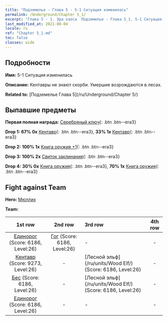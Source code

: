```yaml
---
title: "Подземелье - Глава 5 - 5-1 Ситуация изменилась"
permalink: /Underground/Chapter 5_1/
excerpt: "Глава 5 - 1. Эра хаоса  Подземелье - Глава 5_1. 5-1 Ситуация изменилась"
last_modified_at: 2021-08-04
locale: ru
ref: "Chapter 5_1.md"
toc: false
classes: wide
---
```


## Подробности

 **Имя:** 5-1 Ситуация изменилась

 **Описание:** Кентавры не знают скорби. Умершие возрождаются в лесах.

 **Related to:** [Подземелье Глава 5](/ru/Underground/Chapter 5/)

## Выпавшие предметы

 **Первая полная награда:** [Серебряный ключ](/ItemsRU/con_693/){: .btn .btn--era3}

 **Drop 1:** **67% 0x** [Кентавр](/ItemsRU/unt_199/){: .btn .btn--era3}, **33% 1x** [Кентавр](/ItemsRU/unt_199/){: .btn .btn--era3}

 **Drop 2:** **100% 1x** [Книга оружия +1](/ItemsRU/mat_25/){: .btn .btn--era3}

 **Drop 3:** **100% 2x** [Свиток заклинания](/ItemsRU/con_694/){: .btn .btn--era3}

 **Drop 4:** **30% 0x** [Книга оружия](/ItemsRU/mat_18/){: .btn .btn--era3}, **70% 1x** [Книга оружия](/ItemsRU/mat_18/){: .btn .btn--era3}


## Fight against Team
 **Hero:** [Мюллих](/ru/heroes/Mullich/)

 **Team:**


  | 1st row | 2nd row | 3rd row | 4th row |
  |:----:|:----:|:----|:----:|
  | [Единорог](/ru/units/Unicorn/) (Score: 6186, Level:26)  | [Гог](/ru/units/Gog/) (Score: 6186, Level:26)  | - | - |
  | [Кентавр](/ru/units/Centaur/) (Score: 9273, Level:26)  | - | [Лесной эльф](/ru/units/Wood Elf/) (Score: 6186, Level:26)  | - |
  | [Бес](/ru/units/Imp/) (Score: 6186, Level:26)  | - | [Лесной эльф](/ru/units/Wood Elf/) (Score: 6186, Level:26)  | - |
  | [Единорог](/ru/units/Unicorn/) (Score: 6186, Level:26)  | - | - | - |


